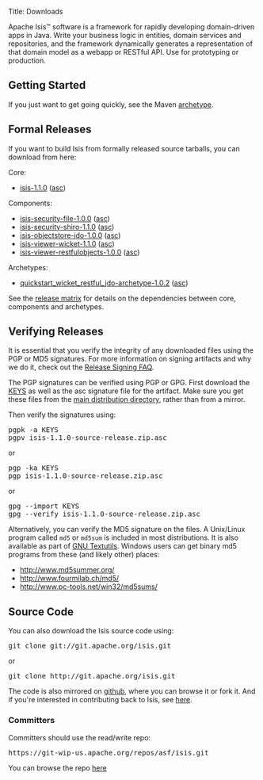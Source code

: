 Title: Downloads

Apache Isis&trade; software is a framework for rapidly developing domain-driven apps in Java. Write your business logic in entities, domain services and repositories, and the framework dynamically generates a representation of that domain model as a webapp or RESTful API.  Use for prototyping or production.

## Getting Started

If you just want to get going quickly, see the Maven [archetype](getting-started/quickstart-archetype.html).

## Formal Releases

If you want to build Isis from formally released source tarballs, you can download from here:

Core:

* [isis-1.1.0](https://dist.apache.org/repos/dist/release/isis/core/isis-1.1.0-source-release.zip) ([asc](https://dist.apache.org/repos/dist/release/isis/core/isis-1.1.0-source-release.zip.asc))

Components:

* [isis-security-file-1.0.0](https://dist.apache.org/repos/dist/release/isis/component/security/file/isis-security-file-1.0.0-source-release.zip) ([asc](https://dist.apache.org/repos/dist/release/isis/component/security/file/isis-security-file-1.0.0-source-release.zip.asc))
* [isis-security-shiro-1.1.0](https://dist.apache.org/repos/dist/release/isis/component/security/shiro/isis-security-shiro-1.1.0-source-release.zip) ([asc](https://dist.apache.org/repos/dist/release/isis/component/security/shiro/isis-security-shiro-1.1.0-source-release.zip.asc))
* [isis-objectstore-jdo-1.0.0](https://dist.apache.org/repos/dist/release/isis/component/objectstore/jdo/isis-objectstore-jdo-1.0.0-source-release.zip) ([asc](https://dist.apache.org/repos/dist/release/isis/component/objectstore/jdo/isis-objectstore-jdo-1.0.0-source-release.zip.asc))
* [isis-viewer-wicket-1.1.0](https://dist.apache.org/repos/dist/release/isis/component/viewer/wicket/isis-viewer-wicket-1.1.0-source-release.zip) ([asc](https://dist.apache.org/repos/dist/release/isis/component/viewer/wicket/isis-viewer-wicket-1.1.0-source-release.zip.asc))
* [isis-viewer-restfulobjects-1.0.0](https://dist.apache.org/repos/dist/release/isis/component/viewer/restfulobjects/isis-viewer-restfulobjects-1.0.0-source-release.zip) ([asc](https://dist.apache.org/repos/dist/release/isis/component/viewer/restfulobjects/isis-viewer-restfulobjects-1.0.0-source-release.zip.asc))

Archetypes:

* [quickstart_wicket_restful_jdo-archetype-1.0.2](https://dist.apache.org/repos/dist/release/isis/archetype/quickstart_wicket_restful_jdo-archetype/quickstart_wicket_restful_jdo-archetype-1.0.2-source-release.zip) ([asc](https://dist.apache.org/repos/dist/release/isis/archetype/quickstart_wicket_restful_jdo-archetype/quickstart_wicket_restful_jdo-archetype-1.0.2-source-release.zip.asc))

See the [release matrix](release-matrix.html) for details on the dependencies between core, components and archetypes.

## Verifying Releases

It is essential that you verify the integrity of any downloaded files using
the PGP or MD5 signatures.  For more information on signing artifacts and
why we do it, check out the
[Release Signing FAQ](http://www.apache.org/dev/release-signing.html).

The PGP signatures can be verified using PGP or GPG.  First download the [KEYS](https://git-wip-us.apache.org/repos/asf/isis/repo?p=isis.git;a=blob_plain;f=KEYS;hb=master) as well as the asc signature file for the artifact.  Make sure you get these files from the [main distribution directory](http://dist.apache.org/repos/dist/release/isis/), rather than from a mirror.

Then verify the signatures using:

<pre>
pgpk -a KEYS
pgpv isis-1.1.0-source-release.zip.asc
</pre>

or
<pre>
pgp -ka KEYS
pgp isis-1.1.0-source-release.zip.asc
</pre>

or
<pre>
gpg --import KEYS
gpg --verify isis-1.1.0-source-release.zip.asc
</pre>

Alternatively, you can verify the MD5 signature on the files. A Unix/Linux
program called `md5` or `md5sum` is included in most distributions.  It is
also available as part of
[GNU Textutils](http://www.gnu.org/software/textutils/textutils.html).
Windows users can get binary md5 programs from these (and likely other) places:

 * <http://www.md5summer.org/>
 * <http://www.fourmilab.ch/md5/>
 * <http://www.pc-tools.net/win32/md5sums/>


## Source Code

You can also download the Isis source code using:

<pre>
git clone git://git.apache.org/isis.git
</pre>

or

<pre>
git clone http://git.apache.org/isis.git
</pre>

The code is also mirrored on [github](http://github.com/apache/isis), where you can browse it or fork it.   And if you're interested in contributing back to Isis, see [here](contributors/contributing.html).
       
### Committers

Committers should use the read/write repo:

<pre>
https://git-wip-us.apache.org/repos/asf/isis.git
</pre>

You can browse the repo [here](https://git-wip-us.apache.org/repos/asf/isis/repo?p=isis.git;a=summary)

